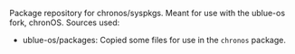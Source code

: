 Package repository for chronos/syspkgs. Meant for use with the ublue-os fork, chronOS.
Sources used:
 - ublue-os/packages: Copied some files for use in the `chronos` package.